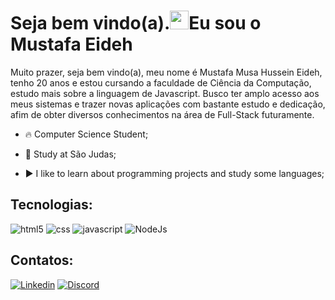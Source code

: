 <h1 align="left">Seja bem vindo(a).<img src="https://raw.githubusercontent.com/kaueMarques/kaueMarques/master/hi.gif" height="30px">Eu sou o Mustafa Eideh</h1>

<p>Muito prazer, seja bem vindo(a), meu nome é Mustafa Musa Hussein Eideh, tenho 20 anos e estou cursando a faculdade de Ciência da Computação, estudo mais sobre a linguagem de Javascript. Busco ter amplo acesso aos meus sistemas e trazer novas aplicações com bastante estudo e dedicação, afim de obter diversos conhecimentos na área de Full-Stack futuramente.</p>

- 🔥  Computer Science Student;

- 🔭 Study at São Judas;

- ▶️ I like to learn about programming projects and study some languages;


## Tecnologias:
<div style="display: inline_block">
    <img aling="center" src="https://img.shields.io/badge/HTML-239120?style=for-the-badge&logo=html5&logoColor=white" alt="html5">
    <img aling="center" src="https://img.shields.io/badge/CSS-239120?&style=for-the-badge&logo=css3&logoColor=white" alt="css">
    <img aling="center" src="https://img.shields.io/badge/JavaScript-F7DF1E?style=for-the-badge&logo=javascript&logoColor=black" alt="javascript">
    <img aling="center" src="https://img.shields.io/badge/Node.js-43853D?style=for-the-badge&logo=node.js&logoColor=white" alt="NodeJs">
</div>

## Contatos:
[![Linkedin](https://img.shields.io/badge/LinkedIn-0077B5?style=for-the-badge&logo=linkedin&logoColor=white)](https://www.linkedin.com/in/mustafa-eideh-b853581b4/)
[![Discord](https://img.shields.io/badge/Discord-7289DA?style=for-the-badge&logo=discord&logoColor=white)](https://discord.com/channels/@me)
